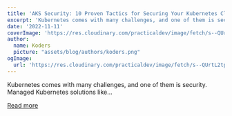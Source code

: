 ```yaml
---
title: 'AKS Security: 10 Proven Tactics for Securing Your Kubernetes Clusters'
excerpt: 'Kubernetes comes with many challenges, and one of them is security. Managed Kubernetes solutions like...'
date: '2022-11-11'
coverImage: 'https://res.cloudinary.com/practicaldev/image/fetch/s--QUrtL2tp--/c_imagga_scale,f_auto,fl_progressive,h_420,q_auto,w_1000/https://dev-to-uploads.s3.amazonaws.com/uploads/articles/sdenr2khxil4sidf1aoo.png'
author:
  name: Koders
  picture: "assets/blog/authors/koders.png"
ogImage:
  url: 'https://res.cloudinary.com/practicaldev/image/fetch/s--QUrtL2tp--/c_imagga_scale,f_auto,fl_progressive,h_420,q_auto,w_1000/https://dev-to-uploads.s3.amazonaws.com/uploads/articles/sdenr2khxil4sidf1aoo.png'
---
```


Kubernetes comes with many challenges, and one of them is security. Managed Kubernetes solutions like...

[Read more](https://dev.to/castai/aks-security-10-proven-tactics-for-securing-your-kubernetes-clusters-44fo)
